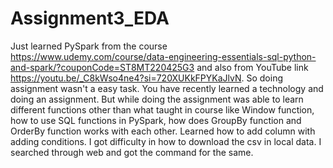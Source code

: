 # Assignment3_EDA
Just learned PySpark from the course https://www.udemy.com/course/data-engineering-essentials-sql-python-and-spark/?couponCode=ST8MT220425G3 and also from YouTube link https://youtu.be/_C8kWso4ne4?si=720XUKkFPYKaJlvN. So doing assignment wasn't a easy task. You have recently learned a technology and doing an assignment.
But while doing the assignment was able to learn different functions other than what taught in course like Window function, how to use SQL functions in PySpark, how does GroupBy function and OrderBy function works with each other.
Learned how to add column with adding conditions.
I got difficulty in how to download the csv in local data. I searched through web and got the command for the same.
